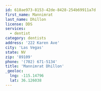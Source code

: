 ```yaml
---
id: 618ae973-8153-42de-8428-254b69911a7d
first_name: Mannimrat
last_name: Dhillon
license: DDS
services:
  - dentist
category: dentists
address: '222 Karen Ave'
city: 'Las Vegas'
state: NV
zip: '89109'
phone: '(702) 671-5134'
title: 'Mannimrat Dhillon'
_geoloc:
  lng: -115.14796
  lat: 36.126038
---
```

